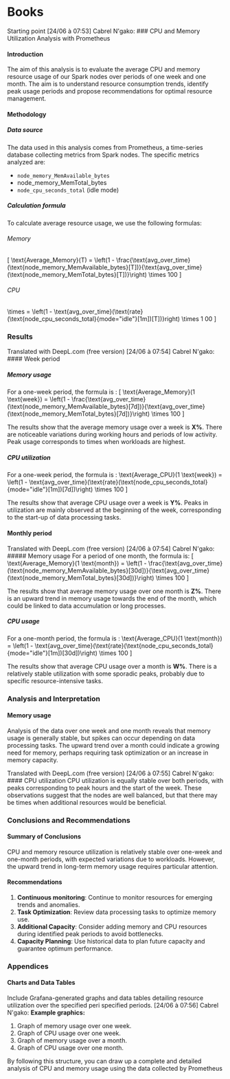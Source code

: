 # Books
Starting point 
[24/06 à 07:53] Cabrel N'gako: ### CPU and Memory Utilization Analysis with Prometheus

#### Introduction
The aim of this analysis is to evaluate the average CPU and memory resource usage of our Spark nodes over periods of one week and one month. The aim is to understand resource consumption trends, identify peak usage periods and propose recommendations for optimal resource management.

#### Methodology

##### Data source
The data used in this analysis comes from Prometheus, a time-series database collecting metrics from Spark nodes. The specific metrics analyzed are:
- `node_memory_MemAvailable_bytes`
- node_memory_MemTotal_bytes
- `node_cpu_seconds_total` (idle mode)

##### Calculation formula
To calculate average resource usage, we use the following formulas:

###### Memory
\[ \text{Average_Memory}(T) = \left(1 - \frac{\text{avg\_over\_time}(\text{node_memory\_MemAvailable\_bytes}[T])}{\text{avg\_over\_time}(\text{node_memory\_MemTotal\_bytes}[T])}\right) \times 100 \]

###### CPU
\times = \left(1 - \text{avg\_over\_time}(\text{rate}(\text{node\_cpu\_seconds_total}\{mode="idle"\}[1m])[T])}right) \times 1
00 \]

### Results

Translated with DeepL.com (free version)
[24/06 à 07:54] Cabrel N'gako: #### Week period

##### Memory usage
For a one-week period, the formula is :
\[ \text{Average_Memory}(1 \text{week}) = \left(1 - \frac{\text{avg\_over\_time}(\text{node_memory\_MemAvailable_bytes}[7d])}{\text{avg\_over\_time}(\text{node_memory\_MemTotal\_bytes}[7d])}\right) \times 100 \]

The results show that the average memory usage over a week is **X%**. There are noticeable variations during working hours and periods of low activity. Peak usage corresponds to times when workloads are highest.

##### CPU utilization
For a one-week period, the formula is :
\text{Average_CPU}(1 \text{week}) = \left(1 - \text{avg\_over\_time}(\text{rate}(\text{node\_cpu\_seconds\_total}{mode="idle"\}[1m])[7d])\right) \times 100 \]

The results show that average CPU usage over a week is **Y%**. Peaks in utilization are mainly observed at the beginning of the week, corresponding to the start-up of data processing tasks.

#### Monthly period


Translated with DeepL.com (free version)
[24/06 à 07:54] Cabrel N'gako: ##### Memory usage
For a period of one month, the formula is:
\[ \text{Average_Memory}(1 \text{month}) = \left(1 - \frac{\text{avg\_over\_time}(\text{node_memory\_MemAvailable_bytes}[30d])}{\text{avg\_over\_time}(\text{node_memory\_MemTotal\_bytes}[30d])}\right) \times 100 \]

The results show that average memory usage over one month is **Z%**. There is an upward trend in memory usage towards the end of the month, which could be linked to data accumulation or long processes.

##### CPU usage
For a one-month period, the formula is :
\text{Average_CPU}(1 \text{month}) = \left(1 - \text{avg\_over\_time}(\text{rate}(\text{node\_cpu\_seconds\_total}\{mode="idle"\}[1m])[30d])\right) \times 100 \]

The results show that average CPU usage over a month is **W%**. There is a relatively stable utilization with some sporadic peaks, probably due to specific resource-intensive tasks.

### Analysis and Interpretation

#### Memory usage
Analysis of the data over one week and one month reveals that memory usage is generally stable, but spikes can occur depending on data processing tasks. The upward trend over a month could indicate a growing need for memory, perhaps requiring task optimization or an increase in memory capacity.


Translated with DeepL.com (free version)
[24/06 à 07:55] Cabrel N'gako: #### CPU utilization
CPU utilization is equally stable over both periods, with peaks corresponding to peak hours and the start of the week. These observations suggest that the nodes are well balanced, but that there may be times when additional resources would be beneficial.

### Conclusions and Recommendations

#### Summary of Conclusions
CPU and memory resource utilization is relatively stable over one-week and one-month periods, with expected variations due to workloads. However, the upward trend in long-term memory usage requires particular attention.

#### Recommendations
1. **Continuous monitoring**: Continue to monitor resources for emerging trends and anomalies.
2. **Task Optimization**: Review data processing tasks to optimize memory use.
3. **Additional Capacity**: Consider adding memory and CPU resources during identified peak periods to avoid bottlenecks.
4. **Capacity Planning**: Use historical data to plan future capacity and guarantee optimum performance.

### Appendices

#### Charts and Data Tables
Include Grafana-generated graphs and data tables detailing resource utilization over the specified peri
specified periods.
[24/06 à 07:56] Cabrel N'gako: **Example graphics:**

1. Graph of memory usage over one week.
2. Graph of CPU usage over one week.
3. Graph of memory usage over a month.
4. Graph of CPU usage over one month.

By following this structure, you can draw up a complete and detailed analysis of CPU and memory usage using the data collected by Prometheus
